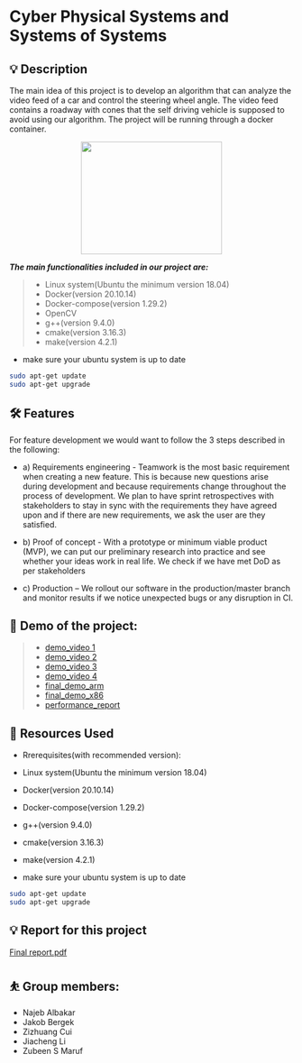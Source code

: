 
# Cyber Physical Systems and Systems of Systems

## 💡 Description

The main idea of this project is to develop an algorithm that can analyze the video feed of a car and control the steering wheel angle.
The video feed contains a roadway with cones that the self driving vehicle is supposed to avoid using our algorithm. The project will be running through a docker container.

<p align="center">
  <img width="250" height="200" src="https://img.88icon.com/download/jpg/20200904/5b4c1bf7e0df3b22412218f872fdcb4c_512_512.jpg!88con">
</p>

***The main functionalities included in our project are:***
> * Linux system(Ubuntu the minimum version 18.04)
> * Docker(version 20.10.14)
> * Docker-compose(version 1.29.2)
> * OpenCV
> * g++(version 9.4.0)
> * cmake(version 3.16.3)
> * make(version 4.2.1)

- make sure your ubuntu system is up to date
```sh
sudo apt-get update
sudo apt-get upgrade
```



## 🛠 Features
For feature development we would want to follow the 3 steps described in the following:

* a)	Requirements engineering - Teamwork is the most basic requirement when creating a new feature. This is because new questions arise during development and because requirements change throughout the process of development. We plan to have sprint retrospectives with stakeholders to stay in sync with the requirements they have agreed upon and if there are new requirements, we ask the user are they satisfied.

* b)	Proof of concept - With a prototype or minimum viable product (MVP), we can put our preliminary research into practice and see whether your ideas work in real life. We check if we have met DoD as per stakeholders

* c)	Production – We rollout our software in the production/master branch and monitor results if we notice unexpected bugs or any disruption in CI.


## :movie_camera: Demo of the project: 

> * [demo_video 1](https://www.bilibili.com/video/BV1de4y1f7Hg/)
> * [demo_video 2](https://www.bilibili.com/video/BV1Vd4y1Z7Me/)
> * [demo_video 3](https://www.bilibili.com/video/BV1Pa41157Te/)
> * [demo_video 4](https://www.bilibili.com/video/BV17B4y1V7D8/)
> * [final_demo_arm](https://www.bilibili.com/video/BV1Eg411r7Hg/)
> * [final_demo_x86](https://www.bilibili.com/video/BV1ST411c7CY/)
> * [performance_report](https://www.bilibili.com/video/BV1va411d7Mf/)

## 🧰 Resources Used

* Rrerequisites(with recommended version):

*  Linux system(Ubuntu the minimum version 18.04)

* Docker(version 20.10.14)

* Docker-compose(version 1.29.2)

* g++(version 9.4.0)

* cmake(version 3.16.3)

* make(version 4.2.1)

- make sure your ubuntu system is up to date
```sh
sudo apt-get update
sudo apt-get upgrade
```
## 💡 Report for this project
[Final report.pdf](https://github.com/Lijiac1/Cyber-Physical-Systems-and-Systems-of-Systems/files/9380800/Final.report.pdf)


## ⛹️ ‍Group members:

* Najeb Albakar
* Jakob Bergek
* Zizhuang Cui
* Jiacheng Li
* Zubeen S Maruf

